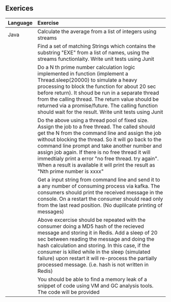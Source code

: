 ## Exerices

| Language | Exercise |
|:---|:---|
| Java |Calculate the average from a list of integers using streams|
||Find a set of matching Strings which contains the substring "EXE" from a list of names, using the streams functionlaity. Write unit tests using Junit|
||Do a N th prime number calculation logic implemented in function (implement a Thread.sleep(20000) to simulate a heavy processing to block the function for about 20 sec before return). It shoud be run in a separate thread from the calling thread. The return value should be returned via a promise/future. The calling function should wait for the result. Write unit tests using Junit|
||Do the above using a thread pool of fixed size. Assign the job to a free thread. The called should get the N from the command line and assign the job without blocking the thread. So it will go back to the command line prompt and take another number and assign job again. If there is no free thread it will immedtialy print a error "no free thread. try again". When a result is available it will print the result as "Nth prime number is xxxx"|
||Get a input string from command line and send it to a any number of consuming process via kafka. The consumers should print the received message in the console. On a restart the consumer should read only from the last read position. (No duplilcate printing of messages)|
||Above excercise should be repeated with the consumer doing a MD5 hash of the recieved message and storing it in Redis. Add a sleep of 20 sec between reading the message and doing the hash calculation and storing. In this case, if the consumer is killed while in the sleep (simulated failure) upon restart it will re-process the partially processed message. (i.e. hash is not written in Redis)|
||You should be able to find a memory leak of a snippet of code using VM and GC analysis tools. The code will be provided|